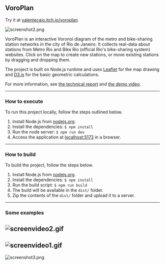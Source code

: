 
## VoroPlan

Try it at [valentecaio.itch.io/voroplan](https://valentecaio.itch.io/voroplan/).  

![screenshot2.png](https://github.com/valentecaio/voroplan/blob/main/media/screenshot2.png?raw=true)

VoroPlan is an interactive Voronoi diagram of the metro and bike-sharing station networks in the city of Rio de Janeiro. It collects real-data about stations from Metro Rio and Bike Rio (official Rio's bike-sharing system) websites. Click on the map to create new stations, or move existing stations by dragging and dropping them.    

The project is built on Node.js runtime and uses [Leaflet](https://leafletjs.com/) for the map drawing and [D3.js](https://d3js.org/what-is-d3) for the basic geometric calculations.  

For more information, see [the technical report](media/VoroPlan.pdf) and [the demo video](https://drive.google.com/file/d/16eQ6ag3iZrek7HiCUyrd1eWrEeVvus6Z/view?usp=drive_link).  

---
### How to execute
To run this project locally, follow the steps outlined below.

1. Install Node.js from [nodejs.org](https://nodejs.org).
2. Install the dependencies: `$ npm install`
3. Run the node server: `$ npm run dev`
4. Access the application at [localhost:5173](http://localhost:5173) in a browser.

---
### How to build
To build the project, follow the steps below.
1. Install Node.js from [nodejs.org](https://nodejs.org).
2. Install the dependencies: `$ npm install`
3. Run the build script: `$ npm run build`
4. The build will be available in the `dist/` folder.
5. Zip the contents of the `dist/` folder and upload it to a server.

---
### Some examples

![screenvideo2.gif](https://github.com/valentecaio/voroplan/blob/main/media/screenvideo2.gif?raw=true)
-
![screenvideo1.gif](https://github.com/valentecaio/voroplan/blob/main/media/screenvideo1.gif?raw=true)
-
![screenshot3.png](https://github.com/valentecaio/voroplan/blob/main/media/screenshot3.png?raw=true)

